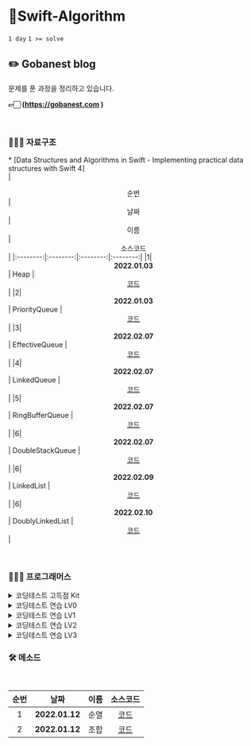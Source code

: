 # 🎯Swift-Algorithm
`1 day` `1 >= solve`
<br>

## ✏️ Gobanest blog
문제를 푼 과정을 정리하고 있습니다.

**👉🏻 (https://gobanest.com )**

<br>

### 🧑🏻‍💻 자료구조
*<span style="color:red"></span> [Data Structures and Algorithms in Swift - Implementing practical data structures with Swift 4]
<br>
| <center>순번</center> | <center>날짜</center> | <center>이름</center> |  <center>소스코드</center> |
|:--------:|:--------:|:--------:|:--------:|
|1|**<center>2022.01.03</center>** | Heap | <center>[코드](https://github.com/Gobans/Swift-Algorithm/blob/main/SwiftAlgorithm/DataStrcutre/Heap.swift) </center>|
|2|**<center>2022.01.03</center>** | PriorityQueue | <center>[코드](https://github.com/Gobans/Swift-Algorithm/blob/main/SwiftAlgorithm/DataStrcutre/PriorityQueue.swift) </center>|
|3|**<center>2022.02.07</center>** | EffectiveQueue | <center>[코드](https://github.com/Gobans/Swift-Algorithm/blob/main/SwiftAlgorithm/DataStrcutre/EffectiveQueue.swift) </center>|
|4|**<center>2022.02.07</center>** | LinkedQueue | <center>[코드](https://github.com/Gobans/Swift-Algorithm/blob/main/SwiftAlgorithm/DataStrcutre/LinkedQueue.swift) </center>|
|5|**<center>2022.02.07</center>** | RingBufferQueue | <center>[코드](https://github.com/Gobans/Swift-Algorithm/blob/main/SwiftAlgorithm/DataStrcutre/RingBufferQueue.swift) </center>|
|6|**<center>2022.02.07</center>** | DoubleStackQueue | <center>[코드](https://github.com/Gobans/Swift-Algorithm/blob/main/SwiftAlgorithm/DataStrcutre/DoubleStackQueue.swift) </center>|
|6|**<center>2022.02.09</center>** | LinkedList | <center>[코드](https://github.com/Gobans/Swift-Algorithm/blob/main/SwiftAlgorithm/DataStrcutre/LinkedList.swift) </center>|
|6|**<center>2022.02.10</center>** | DoublyLinkedList | <center>[코드](https://github.com/Gobans/Swift-Algorithm/blob/main/SwiftAlgorithm/DataStrcutre/DoublyLinkedList.swift) </center>|

<br>

### 🧑🏻‍💻 프로그래머스

<details>
<summary>코딩테스트 고득점 Kit</summary>

<br/>

| <center>순번</center> | <center>날짜</center> |<center>분류</center>|  <center>문제</center> |  <center>소스코드</center> | <center>풀이</center>|<center>체크</center>|
|:--------:|:--------:|:--------:|:--------:|:--------:|:--------:|:--------:|
|1|**<center>2022.12.30</center>** | 해시 | <center>[베스트 앨범](https://school.programmers.co.kr/learn/courses/30/lessons/42579) </center>|*[Code](https://github.com/Gobans/Swift-Algorithm/blob/main/SwiftAlgorithm/Programmers/고득점Kit/베스트앨범/main.swift)* |*[blog](https://gobanest.com/algorithm/programmers/베스트앨범/)*|✅|
|2|**<center>2022.12.31</center>** | 스택/큐 | <center>[주식가격](https://school.programmers.co.kr/learn/courses/30/lessons/42584) </center>|*[Code](https://github.com/Gobans/Swift-Algorithm/blob/main/SwiftAlgorithm/Programmers/고득점Kit/주식가격/main.swift)* |*[blog](https://gobanest.com/algorithm/programmers/주식가격/)*|✅|
|3|**<center>2023.01.01</center>** | 스택/큐 | <center>[기능개발](https://school.programmers.co.kr/learn/courses/30/lessons/42586) </center>|*[Code](https://github.com/Gobans/Swift-Algorithm/blob/main/SwiftAlgorithm/Programmers/고득점Kit/기능개발/main.swift)* |*[blog](https://gobanest.com/algorithm/programmers/기능개발/)*|✅|
|4|**<center>2023.01.02</center>** | 힙 | <center>[더 맵게](https://school.programmers.co.kr/learn/courses/30/lessons/42626) </center>|*[Code](https://github.com/Gobans/Swift-Algorithm/blob/main/SwiftAlgorithm/Programmers/고득점Kit/더맵게/main.swift)* |*[blog](https://gobanest.com/algorithm/programmers/더맵게/)*|✅|
|5|**<center>2023.01.04</center>** | 힙 | <center>[디스크 컨트롤러](https://school.programmers.co.kr/learn/courses/30/lessons/42627) </center>|*[Code](https://github.com/Gobans/Swift-Algorithm/blob/main/SwiftAlgorithm/Programmers/고득점Kit/디스크%20컨트롤러/main.swift)* |*[blog](https://gobanest.com/algorithm/programmers/디스크%20컨트롤러/)*|✅|
|6|**<center>2023.01.06</center>** | 힙 | <center>[이중우선순위큐](https://school.programmers.co.kr/learn/courses/30/lessons/42628) </center>|*[Code](https://github.com/Gobans/Swift-Algorithm/blob/main/SwiftAlgorithm/Programmers/고득점Kit/이중우선순위큐/main.swift)* |*[blog](https://gobanest.com/algorithm/programmers/이중우선순위큐/)*|✅|
|7|**<center>2023.01.07</center>** | 정렬 | <center>[K번째수](https://school.programmers.co.kr/learn/courses/30/lessons/42748) </center>|*[Code](https://github.com/Gobans/Swift-Algorithm/blob/main/SwiftAlgorithm/Programmers/고득점Kit/K번째수/main.swift)* |*[blog](https://gobanest.com/algorithm/programmers/K번째수/)*|✅|
|8|**<center>2023.01.08</center>** | 정렬 | <center>[가장 큰 수](https://school.programmers.co.kr/learn/courses/30/lessons/42746) </center>|*[Code](https://github.com/Gobans/Swift-Algorithm/blob/main/SwiftAlgorithm/Programmers/고득점Kit/가장%20큰%20수/main.swift)* |*[blog](https://gobanest.com/algorithm/programmers/가장%20큰%20수/)*|✅|
|9|**<center>2023.01.08</center>** | 정렬 | <center>[H-Index](https://school.programmers.co.kr/learn/courses/30/lessons/42747) </center>|*[Code](https://github.com/Gobans/Swift-Algorithm/blob/main/SwiftAlgorithm/Programmers/고득점Kit/H-Index/main.swift)* |*[blog](https://gobanest.com/algorithm/programmers/H-Index/)*|✅|
|10|**<center>2023.01.09</center>** | 완전탐색 | <center>[최소직사각형](https://school.programmers.co.kr/learn/courses/30/lessons/86491) </center>|*[Code](https://github.com/Gobans/Swift-Algorithm/blob/main/SwiftAlgorithm/Programmers/고득점Kit/최소직사각형/main.swift)* |*[blog](https://gobanest.com/algorithm/programmers/최소직사각형/)*|✅|
|11|**<center>2023.01.10</center>** | 완전탐색 | <center>[모의고사](https://school.programmers.co.kr/learn/courses/30/lessons/42840) </center>|*[Code](https://github.com/Gobans/Swift-Algorithm/blob/main/SwiftAlgorithm/Programmers/고득점Kit/모의고사/main.swift)* |*[blog](https://gobanest.com/algorithm/programmers/모의고사/)*|✅|
|12|**<center>2023.01.11</center>** | 완전탐색 | <center>[소수 찾기](https://school.programmers.co.kr/learn/courses/30/lessons/42839) </center>|*[Code](https://github.com/Gobans/Swift-Algorithm/blob/main/SwiftAlgorithm/Programmers/고득점Kit/소수%20찾기/main.swift)* |*[blog](https://gobanest.com/algorithm/programmers/소수%20찾기/)*|✅|
|13|**<center>2023.01.13</center>** | 완전탐색 | <center>[카펫](https://school.programmers.co.kr/learn/courses/30/lessons/42842) </center>|*[Code](https://github.com/Gobans/Swift-Algorithm/blob/main/SwiftAlgorithm/Programmers/고득점Kit/카펫/main.swift)* |*[blog](https://gobanest.com/algorithm/programmers/카펫/)*|✅|
|14|**<center>2023.01.15</center>** | 완전탐색 | <center>[피로도](https://school.programmers.co.kr/learn/courses/30/lessons/87946) </center>|*[Code](https://github.com/Gobans/Swift-Algorithm/blob/main/SwiftAlgorithm/Programmers/고득점Kit/피로도/main.swift)* |*[blog](https://gobanest.com/algorithm/programmers/피로도/)*|✅|
|15|**<center>2023.01.17</center>** | 완전탐색 | <center>[전력망을 둘로 나누기](https://school.programmers.co.kr/learn/courses/30/lessons/86971) </center>|*[Code](https://github.com/Gobans/Swift-Algorithm/blob/main/SwiftAlgorithm/Programmers/고득점Kit/전력망을%20둘로%20나누기/main.swift)* |*[blog](https://gobanest.com/algorithm/programmers/전력망을%20둘로%20나누기/)*|✅|
|16|**<center>2023.01.18</center>** | 완전탐색 | <center>[모음사전](https://school.programmers.co.kr/learn/courses/30/lessons/84512) </center>|*[Code](https://github.com/Gobans/Swift-Algorithm/blob/main/SwiftAlgorithm/Programmers/고득점Kit/모음사전/main.swift)* |*[blog](https://gobanest.com/algorithm/programmers/모음사전/)*|✅|
|17|**<center>2023.01.19</center>** | 그리디 | <center>[체육복](https://school.programmers.co.kr/learn/courses/30/lessons/42862) </center>|*[Code](https://github.com/Gobans/Swift-Algorithm/blob/main/SwiftAlgorithm/Programmers/고득점Kit/체육복/main.swift)* |*[blog](https://gobanest.com/algorithm/programmers/체육복/)*|✅|
|18|**<center>2023.01.21</center>** | 그리디 | <center>[조이스틱](https://school.programmers.co.kr/learn/courses/30/lessons/42860) </center>|*[Code](https://github.com/Gobans/Swift-Algorithm/blob/main/SwiftAlgorithm/Programmers/고득점Kit/조이스틱/main.swift)* |*[blog](https://gobanest.com/algorithm/programmers/조이스틱/)*|✅|
|19|**<center>2023.01.23</center>** | 그리디 | <center>[큰 수 만들기](https://school.programmers.co.kr/learn/courses/30/lessons/42883) </center>|*[Code](https://github.com/Gobans/Swift-Algorithm/blob/main/SwiftAlgorithm/Programmers/고득점Kit/큰%20수%20만들기/main.swift)* |*[blog](https://gobanest.com/algorithm/programmers/큰%20수%20만들기/)*|✅|
|20|**<center>2023.01.24</center>** | 그리디 | <center>[구명보트](https://school.programmers.co.kr/learn/courses/30/lessons/42885) </center>|*[Code](https://github.com/Gobans/Swift-Algorithm/blob/main/SwiftAlgorithm/Programmers/고득점Kit/구명보트/main.swift)* |*[blog](https://gobanest.com/algorithm/programmers/구명보트/)*|✅|
|21|**<center>2023.01.25</center>** | 그리디 | <center>[섬 연결하기](https://school.programmers.co.kr/learn/courses/30/lessons/42861) </center>|*[Code](https://github.com/Gobans/Swift-Algorithm/blob/main/SwiftAlgorithm/Programmers/고득점Kit/섬%20연결하기/main.swift)* |*[blog](https://gobanest.com/algorithm/programmers/섬%20연결하기/)*|✅|
|22|**<center>2023.01.26</center>** | 그리디 | <center>[단속카메라](https://school.programmers.co.kr/learn/courses/30/lessons/42884?language=python3) </center>|*[Code](https://github.com/Gobans/Swift-Algorithm/blob/main/SwiftAlgorithm/Programmers/고득점Kit/단속카메라/main.swift)* |*[blog](https://gobanest.com/algorithm/programmers/단속카메라/)*|✅|
|23|**<center>2023.01.27</center>** | DP | <center>[N으로  표현](https://school.programmers.co.kr/learn/courses/30/lessons/42895) </center>|*[Code](https://github.com/Gobans/Swift-Algorithm/blob/main/SwiftAlgorithm/Programmers/고득점Kit/N으로%20표현/main.swift)* |*[blog](https://gobanest.com/algorithm/programmers/N으로%20표현/)*|✅|
|24|**<center>2023.01.29</center>** | DP | <center>[정수 삼각형](https://school.programmers.co.kr/learn/courses/30/lessons/43105?language=python3) </center>|*[Code](https://github.com/Gobans/Swift-Algorithm/blob/main/SwiftAlgorithm/Programmers/고득점Kit/정수%20삼각형/main.swift)* |*[blog](https://gobanest.com/algorithm/programmers/정수%20삼각형/)*|✅|
|25|**<center>2023.01.30</center>** | DP | <center>[등굣길](https://school.programmers.co.kr/learn/courses/30/lessons/42898) </center>|*[Code](https://github.com/Gobans/Swift-Algorithm/blob/main/SwiftAlgorithm/Programmers/고득점Kit/등굣길/main.swift)* |*[blog](https://gobanest.com/algorithm/programmers/등굣길/)*|✅|
|26|**<center>2023.01.31</center>** | DP | <center>[사칙연산](https://school.programmers.co.kr/learn/courses/30/lessons/1843) </center>|*[Code](https://github.com/Gobans/Swift-Algorithm/blob/main/SwiftAlgorithm/Programmers/고득점Kit/사칙연산/main.swift)* |*[blog](https://gobanest.com/algorithm/programmers/사칙연산/)*|✅|
|27|**<center>2023.02.01</center>** | DP | <center>[도둑질](https://school.programmers.co.kr/learn/courses/30/lessons/42897?language=python3) </center>|*[Code](https://github.com/Gobans/Swift-Algorithm/blob/main/SwiftAlgorithm/Programmers/고득점Kit/도둑질/main.swift)* |*[blog](https://gobanest.com/algorithm/programmers/도둑질/)*|✅|
|28|**<center>2023.02.02</center>** | DFS/BFS | <center>[게임 맵 최단거리](https://school.programmers.co.kr/learn/courses/30/lessons/1844) </center>|*[Code](https://github.com/Gobans/Swift-Algorithm/blob/main/SwiftAlgorithm/Programmers/고득점Kit/게임%20맵%20최단거리/main.swift)* |*[blog](https://gobanest.com/algorithm/programmers/게임%20맵%20최단거리/)*|✅|
|29|**<center>2023.02.03</center>** | DFS/BFS | <center>[네트워크](https://school.programmers.co.kr/learn/courses/30/lessons/43162) </center>|*[Code](https://github.com/Gobans/Swift-Algorithm/blob/main/SwiftAlgorithm/Programmers/고득점Kit/네트워크/main.swift)* |*[blog](https://gobanest.com/algorithm/programmers/네트워크/)*|✅|
|30|**<center>2023.02.04</center>** | DFS/BFS | <center>[단어 변환](https://school.programmers.co.kr/learn/courses/30/lessons/43163?language=swift) </center>|*[Code](https://github.com/Gobans/Swift-Algorithm/blob/main/SwiftAlgorithm/Programmers/고득점Kit/단어%20변환/main.swift)* |*[blog](https://gobanest.com/algorithm/programmers/단어%20변환/)*|✅|
|31|**<center>2023.02.05</center>** | DFS/BFS | <center>[여행경로](https://school.programmers.co.kr/learn/courses/30/lessons/43164) </center>|*[Code](https://github.com/Gobans/Swift-Algorithm/blob/main/SwiftAlgorithm/Programmers/고득점Kit/여행경로/main.swift)* |*[blog](https://gobanest.com/algorithm/programmers/여행경로/)*|✅|
|32|**<center>2023.02.06</center>** | DFS/BFS | <center>[타겟넘버](https://school.programmers.co.kr/learn/courses/30/lessons/43165) </center>|*[Code](https://github.com/Gobans/Swift-Algorithm/blob/main/SwiftAlgorithm/Programmers/고득점Kit/타겟%20넘버/main.swift)* |*[blog](https://gobanest.com/algorithm/programmers/타겟%20넘버/)*|✅|
|33|**<center>2023.02.11</center>** | DFS/BFS | <center>[아이템 줍기](https://school.programmers.co.kr/learn/courses/30/lessons/87694?language=python3) </center>|*[Code](https://github.com/Gobans/Swift-Algorithm/blob/main/SwiftAlgorithm/Programmers/고득점Kit/아이템%20줍기/main.swift)* |*[blog](https://gobanest.com/algorithm/programmers/아이템%20줍기/)*|✅|
|34|**<center>2023.02.13</center>** | DFS/BFS | <center>[퍼즐 조각 채우기](https://school.programmers.co.kr/learn/courses/30/lessons/84021) </center>|*[Code](https://github.com/Gobans/Swift-Algorithm/blob/main/SwiftAlgorithm/Programmers/고득점Kit/퍼즐%20조각%20채우기/main.swift)* |*[blog](https://gobanest.com/algorithm/programmers/퍼즐%20조각%20채우기/)*|✅|
|35|**<center>2023.02.14</center>** | 이분탐색 | <center>[입국심사](https://school.programmers.co.kr/learn/courses/30/lessons/43238?language=swift) </center>|*[Code](https://github.com/Gobans/Swift-Algorithm/blob/main/SwiftAlgorithm/Programmers/고득점Kit/입국심사/main.swift)* |*[blog](https://gobanest.com/algorithm/programmers/입국심사/)*|✅|
|36|**<center>2023.02.15</center>** | 이분탐색 | <center>[징검다리](https://school.programmers.co.kr/learn/courses/30/lessons/43236) </center>|*[Code](https://github.com/Gobans/Swift-Algorithm/blob/main/SwiftAlgorithm/Programmers/고득점Kit/징검다리/main.swift)* |*[blog](https://gobanest.com/algorithm/programmers/징검다리/)*|✅|
|37|**<center>2023.02.16</center>** | 그래프 | <center>[가장 먼 노드](https://school.programmers.co.kr/learn/courses/30/lessons/49189?language=swift) </center>|*[Code](https://github.com/Gobans/Swift-Algorithm/blob/main/SwiftAlgorithm/Programmers/고득점Kit/가장%20먼%20노드/main.swift)* |*[blog](https://gobanest.com/algorithm/programmers/가장%20먼%20노드/)*|✅|
|38|**<center>2023.02.21</center>** | 그래프 | <center>[순위](https://school.programmers.co.kr/learn/courses/30/lessons/49191?language=swift) </center>|*[Code](https://github.com/Gobans/Swift-Algorithm/blob/main/SwiftAlgorithm/Programmers/고득점Kit/순위/main.swift)* |*[blog](https://gobanest.com/algorithm/programmers/순위/)*|❌|
|39|**<center>2023.02.23</center>** | 그래프 | <center>[방의 개수](https://school.programmers.co.kr/learn/courses/30/lessons/49190) </center>|*[Code](https://github.com/Gobans/Swift-Algorithm/blob/main/SwiftAlgorithm/Programmers/고득점Kit/방의%20개수/main.swift)* |*[blog](https://gobanest.com/algorithm/programmers/방의%20개수/)*|✅|
</details>

<details>
<summary>코딩테스트 연습 LV0</summary>

<br/>

| <center>순번</center> | <center>날짜</center> |<center>분류</center>|  <center>문제</center> |  <center>소스코드</center> | <center>풀이</center>|<center>체크</center>|
|:--------:|:--------:|:--------:|:--------:|:--------:|:--------:|:--------:|
|1|**<center>2022.02.22</center>** | 그리디 | <center>[겹치는 선분의 길이](https://school.programmers.co.kr/learn/courses/30/lessons/120876) </center>|*[Code](https://github.com/Gobans/Swift-Algorithm/blob/main/SwiftAlgorithm/Programmers/LV0/겹치는%20선분의%20길이/main.swift)* |*[blog](https://gobanest.com/algorithm/programmers/겹치는%20선분의%20길이/)*|✅|

</details>

<details>
<summary>코딩테스트 연습 LV1</summary>

<br/>

| <center>순번</center> | <center>날짜</center> |<center>분류</center>|  <center>문제</center> |  <center>소스코드</center> | <center>풀이</center>|<center>체크</center>|
|:--------:|:--------:|:--------:|:--------:|:--------:|:--------:|:--------:|
|1|**<center>2022.03.10</center>** | 그리디 | <center>[약수의 합](https://school.programmers.co.kr/learn/courses/30/lessons/12928) </center>|*[Code](https://github.com/Gobans/Swift-Algorithm/blob/main/SwiftAlgorithm/Programmers/LV1/약수의%20합/main.swift)* |❎|✅|
|2|**<center>2022.03.11</center>** | 그리디 | <center>[평균 구하기](https://school.programmers.co.kr/learn/courses/30/lessons/12944) </center>|*[Code](https://github.com/Gobans/Swift-Algorithm/blob/main/SwiftAlgorithm/Programmers/LV1/평균%20구하기/main.swift)* |❎|✅|
|3|**<center>2022.03.12</center>** | 그리디 | <center>[짝수와 홀수](https://school.programmers.co.kr/learn/courses/30/lessons/12937) </center>|*[Code](https://github.com/Gobans/Swift-Algorithm/blob/main/SwiftAlgorithm/Programmers/LV1/짝수와%20홀수/main.swift)* |❎|✅|
|4|**<center>2022.03.13</center>** | 그리디 | <center>[자릿수 더하기](https://school.programmers.co.kr/learn/courses/30/lessons/12931) </center>|*[Code](https://github.com/Gobans/Swift-Algorithm/blob/main/SwiftAlgorithm/Programmers/LV1/자릿수%20더하기/main.swift)* |❎|✅|
|4|**<center>2022.03.14</center>** | 그리디 | <center>[x 만큼 간격이 있는 n개의 숫자](https://school.programmers.co.kr/learn/courses/30/lessons/12954) </center>|*[Code](https://github.com/Gobans/Swift-Algorithm/blob/main/SwiftAlgorithm/Programmers/LV1/x만큼%20간격이%20있는%20n개의%20숫자/main.swift)* |❎|✅|
|5|**<center>2022.03.15</center>** | 그리디 | <center>[자연수 뒤집어 배열로 만들기](https://school.programmers.co.kr/learn/courses/30/lessons/12932) </center>|*[Code](https://github.com/Gobans/Swift-Algorithm/blob/main/SwiftAlgorithm/Programmers/LV1/자연수%20뒤집어%20배열로%20만들기/main.swift)* |❎|✅|
|6|**<center>2022.03.16</center>** | 그리디 | <center>[문자열 내 p와 y의 개수](https://school.programmers.co.kr/learn/courses/30/lessons/12916) </center>|*[Code](https://github.com/Gobans/Swift-Algorithm/blob/main/SwiftAlgorithm/Programmers/LV1/문자열%20내%20p와%20y의%20개수/main.swift)* |❎|✅|
|7|**<center>2022.03.17</center>** | 그리디 | <center>[정수 제곱근 판별](https://school.programmers.co.kr/learn/courses/30/lessons/12934/solution_groups?language=swift) </center>|*[Code](https://github.com/Gobans/Swift-Algorithm/blob/main/SwiftAlgorithm/Programmers/LV1/정수%20제곱근%20판별/main.swift)* |❎|✅|
|8|**<center>2022.03.18</center>** | 그리디 | <center>[나머지가 1이 되는 수 찾기](https://school.programmers.co.kr/learn/courses/30/lessons/87389) </center>|*[Code](https://github.com/Gobans/Swift-Algorithm/blob/main/SwiftAlgorithm/Programmers/LV1/나머지가%201이되는%20수%20찾기/main.swift)* |❎|✅|
|9|**<center>2022.03.19</center>** | 그리디 | <center>[정수 내림차순으로 배치하기](https://school.programmers.co.kr/learn/courses/30/lessons/12933) </center>|*[Code](https://github.com/Gobans/Swift-Algorithm/blob/main/SwiftAlgorithm/Programmers/LV1/정수%20내림차순으로%20배치하기/main.swift)* |❎|✅|
|10|**<center>2022.03.19</center>** | 그리디 | <center>[문자열 정수로 바꾸기](https://school.programmers.co.kr/learn/courses/30/lessons/12925) </center>|*[Code](https://github.com/Gobans/Swift-Algorithm/blob/main/SwiftAlgorithm/Programmers/LV1/문자열%20정수로%20바꾸기/main.swift)* |❎|✅|
|11|**<center>2022.03.20</center>** | 그리디 | <center>[하샤드 수](https://school.programmers.co.kr/learn/courses/30/lessons/12947) </center>|*[Code](https://github.com/Gobans/Swift-Algorithm/blob/main/SwiftAlgorithm/Programmers/LV1/하샤드%20수/main.swift)* |❎|✅|
|12|**<center>2022.03.24</center>** | 그리디 | <center>[두 정수 사이의 합](https://school.programmers.co.kr/learn/courses/30/lessons/12912) </center>|*[Code](https://github.com/Gobans/Swift-Algorithm/blob/main/SwiftAlgorithm/Programmers/LV1/두%20정수%20사이의%20합/main.swift)* |❎|✅|
|13|**<center>2022.03.25</center>** | 그리디 | <center>[콜라츠 추측](https://school.programmers.co.kr/learn/courses/30/lessons/12943) </center>|*[Code](https://github.com/Gobans/Swift-Algorithm/blob/main/SwiftAlgorithm/Programmers/LV1/콜라츠%20추측/main.swift)* |❎|✅|
|14|**<center>2022.03.26</center>** | 그리디 | <center>[서울에서 김서방 찾기](https://school.programmers.co.kr/learn/courses/30/lessons/12919) </center>|*[Code](https://github.com/Gobans/Swift-Algorithm/blob/main/SwiftAlgorithm/Programmers/LV1/서울에서%20김서방%20찾기/main.swift)* |❎|✅|
|15|**<center>2022.03.26</center>** | 그리디 | <center>[나누어 떨어지는 숫자 배열](https://school.programmers.co.kr/learn/courses/30/lessons/12910) </center>|*[Code](https://github.com/Gobans/Swift-Algorithm/blob/main/SwiftAlgorithm/Programmers/LV1/나누어%20떨어지는%20숫자%20배열/main.swift)* |❎|✅|
|16|**<center>2022.03.27</center>** | 그리디 | <center>[핸드폰 번호 가리기](https://school.programmers.co.kr/learn/courses/30/lessons/12948) </center>|*[Code](https://github.com/Gobans/Swift-Algorithm/blob/main/SwiftAlgorithm/Programmers/LV1/핸드폰%20번호%20가리기/main.swift)* |❎|✅|
|17|**<center>2022.03.28</center>** | 그리디 | <center>[음양 더하기](https://school.programmers.co.kr/learn/courses/30/lessons/76501) </center>|*[Code](https://github.com/Gobans/Swift-Algorithm/blob/main/SwiftAlgorithm/Programmers/LV1/음양%20더하기/main.swift)* |❎|✅|
|18|**<center>2022.03.29</center>** | 그리디 | <center>[제일 작은수 제거하기](https://school.programmers.co.kr/learn/courses/30/lessons/12935) </center>|*[Code](https://github.com/Gobans/Swift-Algorithm/blob/main/SwiftAlgorithm/Programmers/LV1/제일%20작은수%20제거하기/main.swift)* |❎|✅|
|19|**<center>2022.03.30</center>** | 그리디 | <center>[없는 숫자 더하기](https://school.programmers.co.kr/learn/courses/30/lessons/86051) </center>|*[Code](https://github.com/Gobans/Swift-Algorithm/blob/main/SwiftAlgorithm/Programmers/LV1/없는%20숫자%20더하기/main.swift)* |❎|✅|
|20|**<center>2022.03.31</center>** | 그리디 | <center>[가운데 글자 가져오기](https://school.programmers.co.kr/learn/courses/30/lessons/12903) </center>|*[Code](https://github.com/Gobans/Swift-Algorithm/blob/main/SwiftAlgorithm/Programmers/LV1/가운데%20글자%20가져오기/main.swift)* |❎|✅|
|21|**<center>2022.03.31</center>** | 그리디 | <center>[수박수박수박수박수박수?](https://school.programmers.co.kr/learn/courses/30/lessons/12922) </center>|*[Code](https://github.com/Gobans/Swift-Algorithm/blob/main/SwiftAlgorithm/Programmers/LV1/수박수박수박수박수박수?/main.swift)* |❎|✅|
|22|**<center>2022.03.31</center>** | 그리디 | <center>[내적](https://school.programmers.co.kr/learn/courses/30/lessons/70128) </center>|*[Code](https://github.com/Gobans/Swift-Algorithm/blob/main/SwiftAlgorithm/Programmers/LV1/내적/main.swift)* |❎|✅|
|23|**<center>2022.04.01</center>** | 그리디 | <center>[문자열 내림차순으로 배치하기](https://school.programmers.co.kr/learn/courses/30/lessons/12917) </center>|*[Code](https://github.com/Gobans/Swift-Algorithm/blob/main/SwiftAlgorithm/Programmers/LV1/문자열%20내림차순으로%20배치하기/main.swift)* |❎|✅|
|24|**<center>2022.04.02</center>** | 그리디 | <center>[약수의 개수와 덧셈](https://school.programmers.co.kr/learn/courses/30/lessons/77884) </center>|*[Code](https://github.com/Gobans/Swift-Algorithm/blob/main/SwiftAlgorithm/Programmers/LV1/약수의%20개수와%20덧셈/main.swift)* |❎|✅|
|25|**<center>2022.04.03</center>** | 그리디 | <center>[문자열 다루기 기본](https://school.programmers.co.kr/learn/courses/30/lessons/12918) </center>|*[Code](https://github.com/Gobans/Swift-Algorithm/blob/main/SwiftAlgorithm/Programmers/LV1/문자열%20다루기%20기본/main.swift)* |❎|✅|
|26|**<center>2022.04.04</center>** | 그리디 | <center>[행렬의 덧셈](https://school.programmers.co.kr/learn/courses/30/lessons/12950) </center>|*[Code](https://github.com/Gobans/Swift-Algorithm/blob/main/SwiftAlgorithm/Programmers/LV1/행렬의%20덧셈/main.swift)* |❎|✅|
|27|**<center>2022.04.06</center>** | 그리디 | <center>[직사각형 별찍기](https://school.programmers.co.kr/learn/courses/30/lessons/12969) </center>|*[Code](https://github.com/Gobans/Swift-Algorithm/blob/main/SwiftAlgorithm/Programmers/LV1/직사각형%20별찍기/main.swift)* |❎|✅|
</details>

<details>
<summary>코딩테스트 연습 LV2</summary>

<br/>

| <center>순번</center> | <center>날짜</center> |<center>분류</center>|  <center>문제</center> |  <center>소스코드</center> | <center>풀이</center>|<center>체크</center>|
|:--------:|:--------:|:--------:|:--------:|:--------:|:--------:|:--------:|
|1|**<center>2022.02.22</center>** | 그리디 | <center>[겹치는 선분의 길이](https://school.programmers.co.kr/learn/courses/30/lessons/120876) </center>|*[Code](https://github.com/Gobans/Swift-Algorithm/blob/main/SwiftAlgorithm/Programmers/LV0/겹치는%20선분의%20길이/main.swift)* |*[blog](https://gobanest.com/algorithm/programmers/겹치는%20선분의%20길이/)*|✅|
|2|**<center>2022.02.24</center>** | 문자열 | <center>[영어 끝말잇기](https://school.programmers.co.kr/learn/courses/30/lessons/12981) </center>|*[Code](https://github.com/Gobans/Swift-Algorithm/blob/main/SwiftAlgorithm/Programmers/LV2/영어%20끝말%20잇기/main.swift)* |❎|✅|
|3|**<center>2022.02.24</center>** | 그리디 | <center>[짝지어 제거하기](https://school.programmers.co.kr/learn/courses/30/lessons/12973) </center>|*[Code](https://github.com/Gobans/Swift-Algorithm/blob/main/SwiftAlgorithm/Programmers/LV2/짝지어%20제거하기/main.swift)* |❎|✅|
|4|**<center>2022.02.24</center>** | 그리디 | <center>[다음 큰 숫자](https://school.programmers.co.kr/learn/courses/30/lessons/12911) </center>|*[Code](https://github.com/Gobans/Swift-Algorithm/blob/main/SwiftAlgorithm/Programmers/LV2/다음%20큰%20숫자/main.swift)* |❎|✅|
|5|**<center>2022.02.24</center>** | 다이나믹 프로그래밍 | <center>[피보나치 수](https://school.programmers.co.kr/learn/courses/30/lessons/12945) </center>|*[Code](https://github.com/Gobans/Swift-Algorithm/blob/main/SwiftAlgorithm/Programmers/LV2/피보나치%20수/main.swift)* |❎|✅|
|6|**<center>2022.02.24</center>** | 그리디 | <center>[이진 변환 반복하기](https://school.programmers.co.kr/learn/courses/30/lessons/70129) </center>|*[Code](https://github.com/Gobans/Swift-Algorithm/blob/main/SwiftAlgorithm/Programmers/LV2/이진%20변환%20반복하기/main.swift)* |❎|✅|
|7|**<center>2022.02.24</center>** | 그리디 | <center>[최솟값 만들기](https://school.programmers.co.kr/learn/courses/30/lessons/12941) </center>|*[Code](https://github.com/Gobans/Swift-Algorithm/blob/main/SwiftAlgorithm/Programmers/LV2/최솟값%20만들기/main.swift)* |❎|✅|
|8|**<center>2022.02.24</center>** | 문자열 | <center>[JadenCase 문자열 만들기](https://school.programmers.co.kr/learn/courses/30/lessons/12951) </center>|*[Code](https://github.com/Gobans/Swift-Algorithm/blob/main/SwiftAlgorithm/Programmers/LV2/JadenCase%20문자열%20만들기/main.swift)* |❎|✅|
|9|**<center>2022.02.24</center>** | 그리디 | <center>[최댓값과 최솟값](https://school.programmers.co.kr/learn/courses/30/lessons/12939) </center>|*[Code](https://github.com/Gobans/Swift-Algorithm/blob/main/SwiftAlgorithm/Programmers/LV2/최댓값과%20최솟값/main.swift)* |❎|✅|
|10|**<center>2022.02.25</center>** | 그리디 | <center>[[1차] 캐시](https://school.programmers.co.kr/learn/courses/30/lessons/17680) </center>|*[Code](https://github.com/Gobans/Swift-Algorithm/blob/main/SwiftAlgorithm/Programmers/LV2/[1차]%20캐시/main.swift)* |❎|✅|
|11|**<center>2022.02.26</center>** | 그리디 | <center>[N개의 최소공배수](https://school.programmers.co.kr/learn/courses/30/lessons/12953) </center>|*[Code](https://github.com/Gobans/Swift-Algorithm/blob/main/SwiftAlgorithm/Programmers/LV2/N개의%20최소공배수/main.swift)* |❎|✅|
|12|**<center>2022.04.07</center>** | 그리디 | <center>[점프와 순간 이동](https://school.programmers.co.kr/learn/courses/30/lessons/12980) </center>|*[Code](https://github.com/Gobans/Swift-Algorithm/blob/main/SwiftAlgorithm/Programmers/LV2/점프와%20순간%20이동/main.swift)* |❎|✅|

</details>

<details>
<summary>코딩테스트 연습 LV3</summary>

<br/>

| <center>순번</center> | <center>날짜</center> |<center>분류</center>|  <center>문제</center> |  <center>소스코드</center> | <center>풀이</center>|<center>체크</center>|
|:--------:|:--------:|:--------:|:--------:|:--------:|:--------:|:--------:|
|1|**<center>2022.02.28</center>** | 그리디 | <center>[숫자 게임](https://school.programmers.co.kr/learn/courses/30/lessons/12987) </center>|*[Code](https://github.com/Gobans/Swift-Algorithm/blob/main/SwiftAlgorithm/Programmers/LV3/숫자%20게임/main.swift)* |❎|✅|
|2|**<center>2022.02.28</center>** | 그리디 | <center>[기지국 설치](https://school.programmers.co.kr/learn/courses/30/lessons/12979) </center>|*[Code](https://github.com/Gobans/Swift-Algorithm/blob/main/SwiftAlgorithm/Programmers/LV3/기지국%20설치/main.swift)* |❎|✅|
|3|**<center>2022.03.02</center>** | 조합 | <center>[불량 사용자](https://school.programmers.co.kr/learn/courses/30/lessons/64064) </center>|*[Code](https://github.com/Gobans/Swift-Algorithm/blob/main/SwiftAlgorithm/Programmers/LV3/불량%20사용자/main.swift)* |❎|✅|
|4|**<center>2022.03.02</center>** | 해시/그리디 | <center>[보석 쇼핑](https://school.programmers.co.kr/learn/courses/30/lessons/67258) </center>|*[Code](https://github.com/Gobans/Swift-Algorithm/blob/main/SwiftAlgorithm/Programmers/LV3/보석%20쇼핑/main.swift)* |❎|✅|
|5|**<center>2022.03.02</center>** | 해시/그리디 | <center>[징검다리 건너기](https://school.programmers.co.kr/learn/courses/30/lessons/64062) </center>|*[Code](https://github.com/Gobans/Swift-Algorithm/blob/main/SwiftAlgorithm/Programmers/LV3/징검다리%20건너기/main.swift)* |❎|✅|
|6|**<center>2022.03.03</center>** | 해시/그리디 | <center>[합승 택시 요금](https://school.programmers.co.kr/learn/courses/30/lessons/72413) </center>|*[Code](https://github.com/Gobans/Swift-Algorithm/blob/main/SwiftAlgorithm/Programmers/LV3/합승%20택시%20요금/main.swift)* |❎|✅|
|7|**<center>2022.03.07</center>** | 해시/그리디 | <center>[경주로 건설](https://school.programmers.co.kr/learn/courses/30/lessons/67259) </center>|*[Code](https://github.com/Gobans/Swift-Algorithm/blob/main/SwiftAlgorithm/Programmers/LV3/경주로%20건설/main.swift)* |❎|✅|
|8|**<center>2022.03.09</center>** | 해시/그리디 | <center>[가장 긴 팰린드롬](https://school.programmers.co.kr/learn/courses/30/lessons/12904) </center>|*[Code](https://github.com/Gobans/Swift-Algorithm/blob/main/SwiftAlgorithm/Programmers/LV3/가장%20긴%20팰린드롬/main.swift)* |❎|❌ 다시한번 풀어보기|
|9|**<center>2022.03.21</center>** | 그리디/구현 | <center>[셔틀버스](https://school.programmers.co.kr/learn/courses/30/lessons/17678) </center>|*[Code](https://github.com/Gobans/Swift-Algorithm/blob/main/SwiftAlgorithm/Programmers/LV3/셔틀버스/main.swift)* |*[blog](https://gobanest.com/algorithm/programmers/셔틀버스/)*|✅|
|10|**<center>2022.03.22</center>** | 그리디/구현 | <center>[자물쇠와 열쇠](https://school.programmers.co.kr/learn/courses/30/lessons/60059) </center>|*[Code](https://github.com/Gobans/Swift-Algorithm/blob/main/SwiftAlgorithm/Programmers/LV3/자물쇠와%20열쇠/main.swift)* |*[blog](https://gobanest.com/algorithm/programmers/자물쇠와%20열쇠/)*|❌ 다시한번 풀어보기|

</details>

### 🛠️ 메소드

<br/>

| <center>순번</center> | <center>날짜</center> | <center>이름</center> |  <center>소스코드</center> |
|:--------:|:--------:|:--------:|:--------:|
|1|**<center>2022.01.12</center>** | 순열 | <center>[코드](https://github.com/Gobans/Swift-Algorithm/blob/main/SwiftAlgorithm/Method/Permutation.swift) </center>|
|2|**<center>2022.01.12</center>** | 조합 | <center>[코드](https://github.com/Gobans/Swift-Algorithm/blob/main/SwiftAlgorithm/Method/Combination.swift) </center>|
